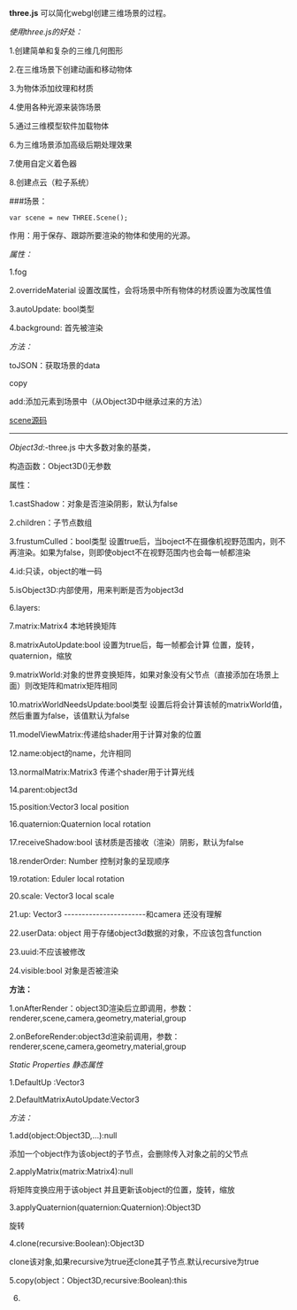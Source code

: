 **three.js** 可以简化webgl创建三维场景的过程。

*使用three.js的好处：*

1.创建简单和复杂的三维几何图形

2.在三维场景下创建动画和移动物体

3.为物体添加纹理和材质

4.使用各种光源来装饰场景

5.通过三维模型软件加载物体

6.为三维场景添加高级后期处理效果

7.使用自定义着色器

8.创建点云（粒子系统）


###场景：

    var scene = new THREE.Scene();

作用：用于保存、跟踪所要渲染的物体和使用的光源。

*属性：*

1.fog

2.overrideMaterial 设置改属性，会将场景中所有物体的材质设置为改属性值

3.autoUpdate: bool类型 

4.background: 首先被渲染

*方法：*

toJSON：获取场景的data

copy

add:添加元素到场景中（从Object3D中继承过来的方法）

[scene源码](https://github.com/mrdoob/three.js/blob/master/src/scenes/Scene.js "Markdown")

---------------------------------------------------------------------------------------
*Object3d*:-three.js 中大多数对象的基类，

构造函数：Object3D()无参数

属性：

1.castShadow：对象是否渲染阴影，默认为false

2.children：子节点数组

3.frustumCulled：bool类型  设置true后，当boject不在摄像机视野范围内，则不再渲染。如果为false，则即使object不在视野范围内也会每一帧都渲染

4.id:只读，object的唯一码

5.isObject3D:内部使用，用来判断是否为object3d

6.layers:

7.matrix:Matrix4  本地转换矩阵

8.matrixAutoUpdate:bool  设置为true后，每一帧都会计算  位置，旋转，quaternion，缩放

9.matrixWorld:对象的世界变换矩阵，如果对象没有父节点（直接添加在场景上面）则改矩阵和matrix矩阵相同

10.matrixWorldNeedsUpdate:bool类型  设置后将会计算该帧的matrixWorld值，然后重置为false，该值默认为false

11.modelViewMatrix:传递给shader用于计算对象的位置

12.name:object的name，允许相同

13.normalMatrix:Matrix3 传递个shader用于计算光线

14.parent:object3d

15.position:Vector3   local position

16.quaternion:Quaternion   local rotation

17.receiveShadow:bool  该材质是否接收（渲染）阴影，默认为false

18.renderOrder: Number   控制对象的呈现顺序

19.rotation: Eduler   local rotation

20.scale: Vector3   local scale

21.up: Vector3  -----------------------和camera 还没有理解

22.userData: object   用于存储object3d数据的对象，不应该包含function

23.uuid:不应该被修改

24.visible:bool  对象是否被渲染

**方法：**

1.onAfterRender：object3D渲染后立即调用，参数：renderer,scene,camera,geometry,material,group

2.onBeforeRender:object3d渲染前调用，参数：renderer,scene,camera,geometry,material,group

*Static Properties 静态属性*

1.DefaultUp :Vector3

2.DefaultMatrixAutoUpdate:Vector3

*方法：*

1.add(object:Object3D,...):null

添加一个object作为该object的子节点，会删除传入对象之前的父节点

2.applyMatrix(matrix:Matrix4):null

将矩阵变换应用于该object 并且更新该object的位置，旋转，缩放

3.applyQuaternion(quaternion:Quaternion):Object3D

旋转

4.clone(recursive:Boolean):Object3D

clone该对象,如果recursive为true还clone其子节点.默认recursive为true

5.copy(object：Object3D,recursive:Boolean):this

6.






